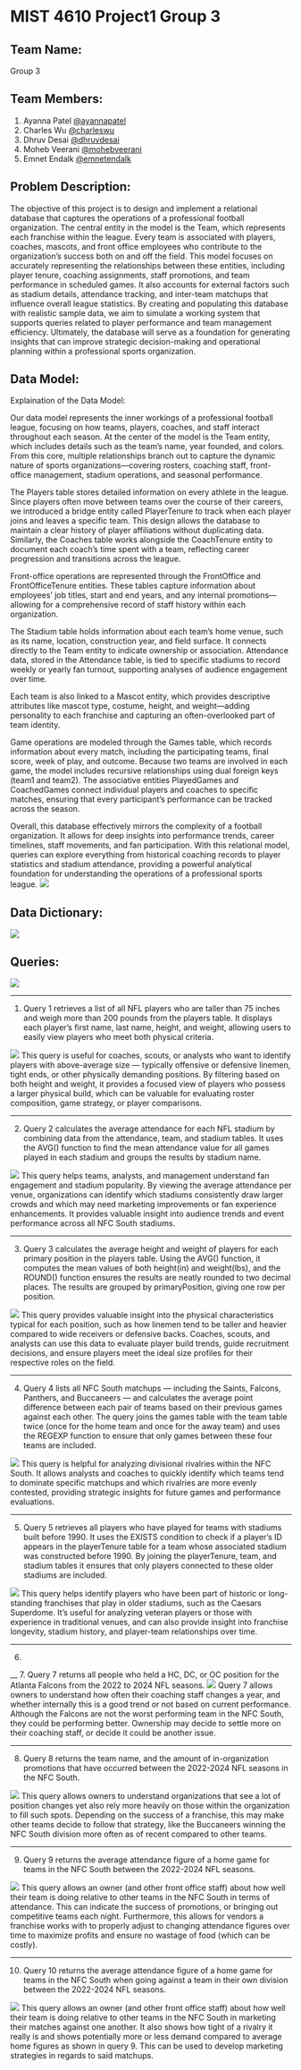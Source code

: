 # MIST 4610 Project1 Group 3 

## Team Name:
Group 3

## Team Members:

1. Ayanna Patel [@ayannapatel](https://github.com/ayannapatel14)
2. Charles Wu [@charleswu](https://github.com/CharlesWu0109)
3. Dhruv Desai [@dhruvdesai](https://github.com/Dvdesai)
4. Moheb Veerani [@mohebveerani](https://github.com/mohebveerani-glitch)
5. Emnet Endalk [@emnetendalk](https://github.com/emnete-cell)

## Problem Description:
The objective of this project is to design and implement a relational database that captures the operations of a professional football organization. The central entity in the model is the Team, which represents each franchise within the league. Every team is associated with players, coaches, mascots, and front office employees who contribute to the organization’s success both on and off the field. This model focuses on accurately representing the relationships between these entities, including player tenure, coaching assignments, staff promotions, and team performance in scheduled games. It also accounts for external factors such as stadium details, attendance tracking, and inter-team matchups that influence overall league statistics. By creating and populating this database with realistic sample data, we aim to simulate a working system that supports queries related to player performance and team management efficiency. Ultimately, the database will serve as a foundation for generating insights that can improve strategic decision-making and operational planning within a professional sports organization.

## Data Model:
Explaination of the Data Model:

Our data model represents the inner workings of a professional football league, focusing on how teams, players, coaches, and staff interact throughout each season. At the center of the model is the Team entity, which includes details such as the team’s name, year founded, and colors. From this core, multiple relationships branch out to capture the dynamic nature of sports organizations—covering rosters, coaching staff, front-office management, stadium operations, and seasonal performance.

The Players table stores detailed information on every athlete in the league. Since players often move between teams over the course of their careers, we introduced a bridge entity called PlayerTenure to track when each player joins and leaves a specific team. This design allows the database to maintain a clear history of player affiliations without duplicating data. Similarly, the Coaches table works alongside the CoachTenure entity to document each coach’s time spent with a team, reflecting career progression and transitions across the league.

Front-office operations are represented through the FrontOffice and FrontOfficeTenure entities. These tables capture information about employees’ job titles, start and end years, and any internal promotions—allowing for a comprehensive record of staff history within each organization.

The Stadium table holds information about each team’s home venue, such as its name, location, construction year, and field surface. It connects directly to the Team entity to indicate ownership or association. Attendance data, stored in the Attendance table, is tied to specific stadiums to record weekly or yearly fan turnout, supporting analyses of audience engagement over time.

Each team is also linked to a Mascot entity, which provides descriptive attributes like mascot type, costume, height, and weight—adding personality to each franchise and capturing an often-overlooked part of team identity.

Game operations are modeled through the Games table, which records information about every match, including the participating teams, final score, week of play, and outcome. Because two teams are involved in each game, the model includes recursive relationships using dual foreign keys (team1 and team2). The associative entities PlayedGames and CoachedGames connect individual players and coaches to specific matches, ensuring that every participant’s performance can be tracked across the season.

Overall, this database effectively mirrors the complexity of a football organization. It allows for deep insights into performance trends, career timelines, staff movements, and fan participation. With this relational model, queries can explore everything from historical coaching records to player statistics and stadium attendance, providing a powerful analytical foundation for understanding the operations of a professional sports league.
<img src="./Data_Model_Page1.png"/>

## Data Dictionary:
<img src="./Data_DictionaryNFL_Database_AllPages.png"/>

## Queries:
<img src="./Group3_Chart_Page1 (1).png"/>

---

1. Query 1 retrieves a list of all NFL players who are taller than 75 inches and weigh more than 200 pounds from the players table. It displays each player’s first name, last name, height, and weight, allowing users to easily view players who meet both physical criteria.
<img src="./QUERY 1 W OUTPUT FINALLL.png"/>
This query is useful for coaches, scouts, or analysts who want to identify players with above-average size — typically offensive or defensive linemen, tight ends, or other physically demanding positions. By filtering based on both height and weight, it provides a focused view of players who possess a larger physical build, which can be valuable for evaluating roster composition, game strategy, or player comparisons.

---
2. Query 2 calculates the average attendance for each NFL stadium by combining data from the attendance, team, and stadium tables. It uses the AVG() function to find the mean attendance value for all games played in each stadium and groups the results by stadium name.
<img src="./query 2 W OUTPUT FINALLL.png"/>
This query helps teams, analysts, and management understand fan engagement and stadium popularity. By viewing the average attendance per venue, organizations can identify which stadiums consistently draw larger crowds and which may need marketing improvements or fan experience enhancements. It provides valuable insight into audience trends and event performance across all NFC South stadiums.

---
3. Query 3 calculates the average height and weight of players for each primary position in the players table. Using the AVG() function, it computes the mean values of both height(in) and weight(lbs), and the ROUND() function ensures the results are neatly rounded to two decimal places. The results are grouped by primaryPosition, giving one row per position.
<img src="./QUERY 3 W OUTPUT FINALL.png"/>
This query provides valuable insight into the physical characteristics typical for each position, such as how linemen tend to be taller and heavier compared to wide receivers or defensive backs. Coaches, scouts, and analysts can use this data to evaluate player build trends, guide recruitment decisions, and ensure players meet the ideal size profiles for their respective roles on the field.

---
4. Query 4 lists all NFC South matchups — including the Saints, Falcons, Panthers, and Buccaneers — and calculates the average point difference between each pair of teams based on their previous games against each other. The query joins the games table with the team table twice (once for the home team and once for the away team) and uses the REGEXP function to ensure that only games between these four teams are included.
<img src="./QUERY 4 W OUTPUT FINALL.png"/>
This query is helpful for analyzing divisional rivalries within the NFC South. It allows analysts and coaches to quickly identify which teams tend to dominate specific matchups and which rivalries are more evenly contested, providing strategic insights for future games and performance evaluations.

---
5. Query 5 retrieves all players who have played for teams with stadiums built before 1990. It uses the EXISTS condition to check if a player’s ID appears in the playerTenure table for a team whose associated stadium was constructed before 1990. By joining the playerTenure, team, and stadium tables it ensures that only players connected to these older stadiums are included.
<img src="./query 5 w output final.png"/>
This query helps identify players who have been part of historic or long-standing franchises that play in older stadiums, such as the Caesars Superdome. It’s useful for analyzing veteran players or those with experience in traditional venues, and can also provide insight into franchise longevity, stadium history, and player-team relationships over time.

---
6. 

__
7. Query 7 returns all people who held a HC, DC, or OC position for the Atlanta Falcons from the 2022 to 2024 NFL seasons.
<img src="./MIST4610Query1.7.png"/>
Query 7 allows owners to understand how often their coaching staff changes a year, and whether internally this is a good trend or not based on current performance. Although the Falcons are not the worst performing team in the NFC South, they could be performing better. Ownership may decide to settle more on their coaching staff, or decide it could be another issue. 


___
8. Query 8 returns the team name, and the amount of in-organization promotions that have occurred between the 2022-2024 NFL seasons in the NFC South.
<img src="./MIST4610Query1.8.png"/>
This query allows owners to understand organizations that see a lot of position changes yet also rely more heavily on those within the organization to fill such spots. Depending on the success of a franchise, this may make other teams decide to follow that strategy, like the Buccaneers winning the NFC South division more often as of recent compared to other teams.

___
9. Query 9 returns the average attendance figure of a home game for teams in the NFC South between the 2022-2024 NFL seasons. 
<img src="./MIST4610Query1.9.png"/>
This query allows an owner (and other front office staff) about how well their team is doing relative to other teams in the NFC South in terms of attendance. This can indicate the success of promotions, or bringing out competitive teams each night. Furthermore, this allows for vendors a franchise works with to properly adjust to changing attendance figures over time to maximize profits and ensure no wastage of food (which can be costly). 

___
10. Query 10 returns the average attendance figure of a home game for teams in the NFC South when going against a team in their own division between the 2022-2024 NFL seasons.
<img src="./MIST4610Query1.10.png"/>
This query allows an owner (and other front office staff) about how well their team is doing relative to other teams in the NFC South in marketing their matches against one another. It also shows how tight of a rivalry it really is and shows potentially more or less demand compared to average home figures as shown in query 9. This can be used to develop marketing strategies in regards to said matchups. 
